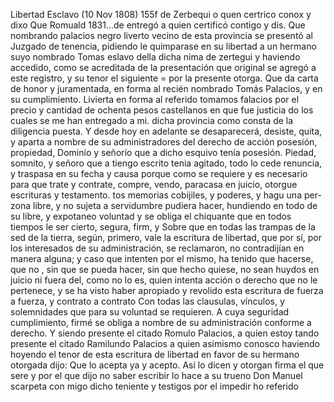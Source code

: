 Libertad Esclavo
(10 Nov 1808)
155f
de Zerbequi o quen certrico conox
y dixo Que Romuald
1831...de entregó a quien certificó contigo y dis. Que nombrando palacios negro liverto vecino de esta provincia se presentó al Juzgado de tenencia, pidiendo le quimparase en su libertad a un hermano suyo nombrado Tomas eslavo della dicha nima
de zertegui y haviendo accedido, como se acreditada de la presentación que original se agregó a este registro, y su tenor el siguiente = por la presente otorga. Que da carta de honor y juramentada, en forma al recién nombrado Tomás Palacios, y en su cumplimiento.
Livierta en forma al referido tomamos falacios por el precio y cantidad de ochenta pesos castellanos en que fue justicia do los cuales se me han entregado a mi.
dicha provincia como consta de la diligencia puesta. Y desde hoy en adelante se desaparecerá, desiste, quita, y aparta a nombre de su administradores del derecho de acción posesión, propiedad, Dominio y señorío que a dicho esquivo tenía posesión.
Piedad, somnito, y señoro que a tiengo escrito tenia agitado, todo lo cede renuncia, y traspasa en su fecha y causa porque como se requiere y es necesario para que trate y contrate, compre, vendo, paracasa en juicio, otorgue escrituras y testamento.
tos memorias cobijiles, y poderes, y hagu una per- zona libre, y no sujeta a servidumbre pudiera hacer, hundiendo en todo de su libre, y expotaneo voluntad y se obliga el chiquante que en todos tiempos le ser cierto, segura, firm, y
Sobre que en todas las trampas de la sed de la tierra, según, primero, vale la escritura de libertad, que por sí, por los interesados de su administración, se reclamaron, no contradijían en manera alguna; y caso que intenten por el mismo, ha tenido que hacerse, que no , sin que se pueda hacer, sin que
hecho quiese, no sean huydos en juicio ni fuera del, como no lo es, quien intenta acción o derecho que no le pertenece, y se ha visto haber apropiado y revolido esta escritura de fuerza a fuerza, y contrato a contrato
Con todas las clausulas, vínculos, y solemnidades que para su voluntad se requieren. A cuya seguridad cumplimiento, firmé se obliga a nombre de su administración conforme a derecho. Y siendo presente el citado Romulo Palacios, a quien estoy
tando presente el citado Ramilundo Palacios a quien asimismo conosco haviendo hoyendo el tenor de esta escritura de libertad en favor de su hermano otorgada dijo: Que lo acepta ya y acepto. Así lo dicen y otorgan firma el que sere y por
el que dijo no saber escribir lo hace a su trueno Don Manuel
scarpeta con migo dicho teniente y testigos por el impedir
ho referido